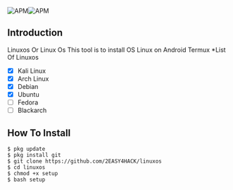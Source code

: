 ![APM](https://img.shields.io/apm/l/vim-mode.svg?style=popout)![APM](https://img.shields.io/badge/Tested%20On-Android-brightgreen.svg)
## Introduction
Linuxos Or Linux Os This tool is to install OS Linux on Android Termux
*List Of Linuxos
- [x] Kali Linux
- [x] Arch Linux
- [x] Debian
- [x] Ubuntu
- [ ] Fedora
- [ ] Blackarch
## How To Install
```
$ pkg update
$ pkg install git
$ git clone https://github.com/2EASY4HACK/linuxos
$ cd linuxos
$ chmod +x setup
$ bash setup
```

